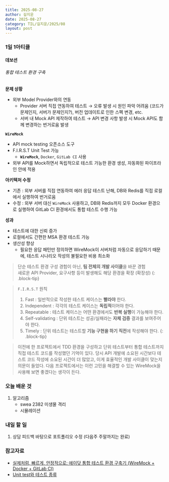 ```yaml
---
title: 2025-08-27
author: 길지운
date: 2025-08-27
category: TIL/길지운/2025/08
layout: post
---
```


### 1일 1아티클
#### 데보션
###### 통합 테스트 환경 구축
**문제 상황**
- 외부 Model Provider와의 연동
  - Provider 서버 직접 연동하여 테스트 → 오류 발생 시 원인 파악 어려움 (코드가 문제인지, 서버가 문제인지?), 버전 업데이트로 인한 스펙 변경, etc.
  - 서버 내 Mock API 제작하여 테스트 → API 변경 사항 발생 시 Mock API도 함께 변경하는 번거로움 발생
  
**`WireMock`**
- API mock testing 오픈소스 도구
- F.I.R.S.T Unit Test 가능
  - **`WireMock`**, `Docker`, `GitLab CI` 사용
- 외부 API를 Mock하면서 독립적으로 테스트 가능한 환경 생성, 자동화된 파이프라인 안에 적용
  
**아키텍처 수정**
- 기존 : 외부 서버를 직접 연동하여 에러 응답 테스트 난해, DB와 Redis를 직접 로컬에서 실행하여 번거로움
- 수정 : 외부 서버 대신 `WireMock` 사용하고, DB와 Redis까지 모두 Docker 환경으로 실행하여 GitLab CI 환경에서도 통합 테스트 수행 가능
  
**성과**
- 테스트에 대한 신뢰 증가
- 로컬에서도 간편한 MSA 환경 테스트 가능
- 생산성 향상
  - 필요한 응답 패턴만 정의하면 WireMock이 서버처럼 자동으로 응답하기 때문에, 테스트 시나리오 작성의 불필요한 비용 최소화
  
> 단순 테스트 환경 구성 경험이 아닌, **팀 전체의 개발 사이클**을 바꾼 경험  
> 새로운 API Provider, 요구사항 등이 발생해도 해당 환경을 확장 (확장성)
{: .block-tip}
  
> `F.I.R.S.T` 원칙  
> 1. Fast            : 일반적으로 작성한 테스트 케이스는 **빨라야** 한다.  
> 2. Independent     : 각각의 테스트 케이스는 **독립적**이어야 한다.  
> 3. Repeatable      : 테스트 케이스는 어떤 환경에서도 **반복 실행**이 가능해야 한다.  
> 4. Self-validating : 단위 테스트는 성공/실패라는 **자체 검증** 결과를 보여주어야 한다.  
> 5. Timely          : 단위 테스트는 테스트할 **기능 구현을 하기 직전**에 작성해야 한다.
{: .block-tip}
  
> 이전에 한 프로젝트에서 TDD 환경을 구성하고 단위 테스트부터 통합 테스트까지 직접 테스트 코드를 작성했던 기억이 있다. 당시 API 개발에 소요된 시간보다 테스트 코드 작성에 소요된 시간이 더 많았고, 이게 효율적인 개발 사이클이 맞는지 의문이 들었다. 다음 프로젝트에서는 이런 고민을 해결할 수 있는 WireMock을 사용해 보면 좋겠다는 생각이 든다.
  
### 오늘 배운 것
1. 알고리즘
   - swea 2382 미생물 격리
   - 시뮬레이션
  
### 내일 할 일
1. 상담 피드백 바탕으로 포트폴리오 수정 (다음주 주말까지는 완료)
  
### 참고자료
- [실제처럼, 빠르게, 안정적으로: 에이닷 통합 테스트 환경 구축기 (WireMock + Docker + GitLab CI)](https://devocean.sk.com/blog/techBoardDetail.do?ID=167722)
- [Unit test와 테스트 종류](https://mason-lee.tistory.com/117)